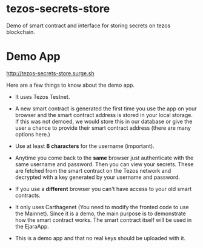 # tezos-secrets-store
Demo of smart contract and interface for storing secrets on tezos blockchain.

# Demo App

 http://tezos-secrets-store.surge.sh

 Here are a few things to know about the demo app.

- It uses Tezos Testnet.

- A new smart contract is generated the first time you use the app on your browser and the smart contract address is stored in your local storage. If this was not demoed, we would store this in our database or give the user a chance to provide their smart contract address (there are many options here.)

- Use at least **8 characters** for the username (important).

- Anytime you come back to the **same** browser just authenticate with the same username and password. Then you can view your secrets. These are fetched from the smart contract on the Tezos network and decrypted with a key generated by your username and password.

- If you use a **different** browser you can't have access to your old smart contracts. 

- It only uses Carthagenet (You need to modify the fronted code to use the Mainnet). Since it is a demo, the main purpose is to demonstrate how the smart contract works. The smart contract itself will be used in the EjaraApp. 

- This is a demo app and that no real keys should be uploaded with it.
